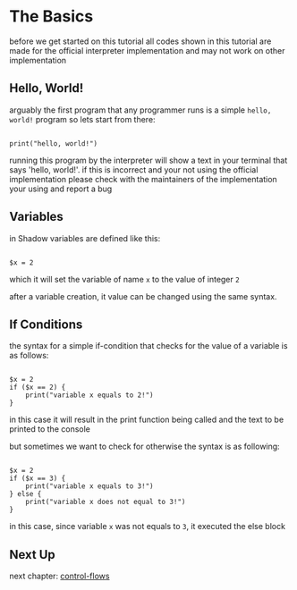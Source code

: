 # The Basics

before we get started on this tutorial
all codes shown in this tutorial are made for the official interpreter implementation
and may not work on other implementation

## Hello, World!

arguably the first program that any programmer runs is a simple `hello, world!` program
so lets start from there:

```ShadeLang

print("hello, world!")
```

running this program by the interpreter
will show a text in your terminal that says 'hello, world!'.
if this is incorrect and your not using the official implementation
please check with the maintainers of the implementation your using and report a bug

## Variables

in Shadow variables are defined like this:

```ShadeLang

$x = 2
```

which it will set the variable of name `x` to the value of integer `2`

after a variable creation, it value can be changed
using the same syntax.

## If Conditions

the syntax for a simple if-condition that checks for the value of a variable is
as follows:

```ShadeLang

$x = 2
if ($x == 2) {
    print("variable x equals to 2!")
}
```

in this case it will result in the print function being called
and the text to be printed to the console

but sometimes we want to check for otherwise
the syntax is as following:

```ShadeLang

$x = 2
if ($x == 3) {
    print("variable x equals to 3!")
} else {
    print("variable x does not equal to 3!")
}
```

in this case, since variable `x` was not equals to `3`, it executed the else block

## Next Up

next chapter: [control-flows](control_flow.md)

